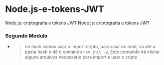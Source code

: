 # Node.js-e-tokens-JWT
Node.js: criptografia e tokens JWT Node.js: criptografia e tokens JWT


### Segundo Modulo 
* > no hash vamos usar o import cripto, para usar no cmd, vá até a pasta hash e dê o comando ``npm init -y``, Este comando irá iniciar alguns arquivos necessário para import e usar o cripto.